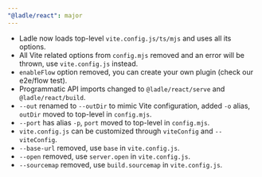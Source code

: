 ```yaml
---
"@ladle/react": major
---
```


- Ladle now loads top-level `vite.config.js/ts/mjs` and uses all its options.
- All Vite related options from `config.mjs` removed and an error will be thrown, use `vite.config.js` instead.
- `enableFlow` option removed, you can create your own plugin (check our e2e/flow test).
- Programmatic API imports changed to `@ladle/react/serve` and `@ladle/react/build`.
- `--out` renamed to `--outDir` to mimic Vite configuration, added `-o` alias, `outDir` moved to top-level in `config.mjs`.
- `--port` has alias `-p`, `port` moved to top-level in `config.mjs`.
- `vite.config.js` can be customized through `viteConfig` and `--viteConfig`.
- `--base-url` removed, use `base` in `vite.config.js`.
- `--open` removed, use `server.open` in `vite.config.js`.
- `--sourcemap` removed, use `build.sourcemap` in `vite.config.js`.
